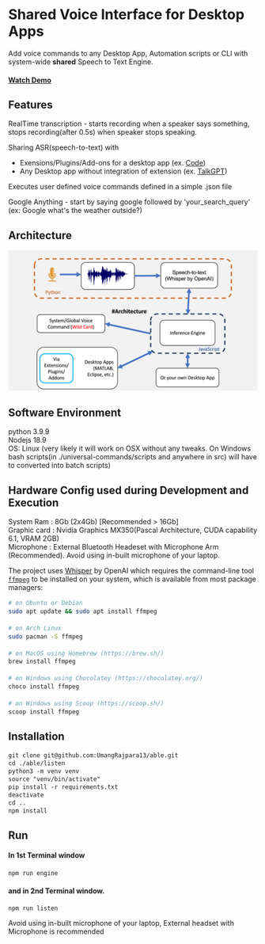 <div align="left">

# Shared Voice Interface for Desktop Apps #
Add voice commands to any Desktop App, Automation scripts or CLI with system-wide **shared** Speech to Text Engine.​
</div >


#### [Watch Demo](https://youtu.be/WQbUCbn8PN0)


## Features ##

RealTime transcription - starts recording when a speaker says something, stops recording(after 0.5s) when speaker stops speaking.  

Sharing ASR(speech-to-text) with  

  - Exensions/Plugins/Add-ons for a desktop app (ex. [Code](https://github.com/UmangRajpara13/TalkGPT))    
  - Any Desktop app without integration of extension (ex. [TalkGPT](https://github.com/UmangRajpara13/Code))    

Executes user defined voice commands defined in a simple .json file  

Google Anything - start by saying google followed by 'your_search_query' (ex: Google what's the weather outside?)

## Architecture ##

<p align="center">
  <a aria-label="Arrow logo" href="">
    <img src="./assets/able_architecture.png">
  </a>
</p>  

## Software Environment ##

  python 3.9.9  
  Nodejs 18.9  
  OS: Linux (very likely it will work on OSX without any tweaks. On Windows bash scripts(in ./universal-commands/scripts and anywhere in src) will have to converted into batch scripts)  

## Hardware Config used during Development and Execution ##

System Ram : 8Gb (2x4Gb) [Recommended > 16Gb]  
Graphic card : Nvidia Graphics MX350(Pascal Architecture, CUDA capability 6.1, VRAM 2GB)  
Microphone : External Bluetooth Headeset with Microphone Arm (Recommended). Avoid using in-built microphone of your laptop.  

The project uses [Whisper](https://github.com/openai/whisper) by OpenAI which requires the command-line tool [`ffmpeg`](https://ffmpeg.org/) to be installed on your system, which is available from most package managers:


```bash
# on Ubuntu or Debian
sudo apt update && sudo apt install ffmpeg

# on Arch Linux
sudo pacman -S ffmpeg

# on MacOS using Homebrew (https://brew.sh/)
brew install ffmpeg

# on Windows using Chocolatey (https://chocolatey.org/)
choco install ffmpeg

# on Windows using Scoop (https://scoop.sh/)
scoop install ffmpeg
```


## Installation ##

    git clone git@github.com:UmangRajpara13/able.git
    cd ./able/listen
    python3 -m venv venv
    source "venv/bin/activate"
    pip install -r requirements.txt
    deactivate
    cd ..
    npm install

## Run ##   


#### In 1st Terminal window  

    npm run engine

#### and in 2nd Terminal window.

    npm run listen


Avoid using in-built microphone of your laptop, External headset with Microphone is recommended

